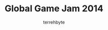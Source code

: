 ---
layout: page
title: Global Game Jam 2014
permalink: /projects/globalgamejam2014/
navbarid: -1
author: terrehbyte
---